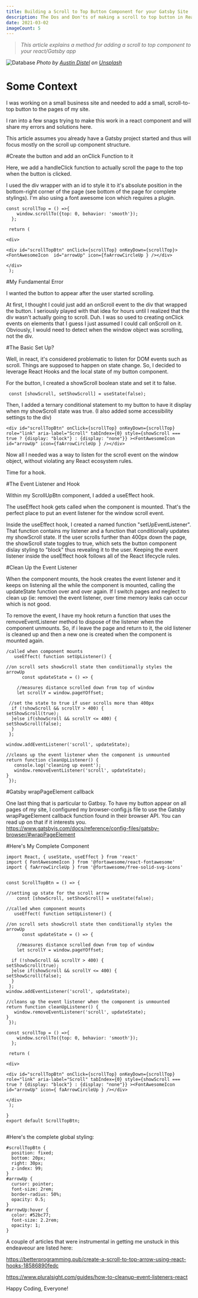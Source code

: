 ```yaml
---
title: Building a Scroll to Top Button Component for your Gatsby Site
description: The Dos and Don'ts of making a scroll to top button in React/Gatsby
date: 2021-03-02
imageCount: 5
---
```


> _This article explains a method for adding a scroll to top component to your react/Gatsby app_

![Database](./austin-distel-wD1LRb9OeEo-unsplash.jpg)
_Photo by [Austin Distel][1] on [Unsplash][2]_

# Some Context

I was working on a small business site and needed to add a small, scroll-to-top button to the pages of my site.

I ran into a few snags trying to make this work in a react component and will share my errors and solutions here.

This article assumes you already have a Gatsby project started and thus will focus mostly on the scroll up component structure.

#Create the button and add an onClick Function to it

Here, we add a handleClick function to actually scroll the page to the top when the button is clicked.

I used the div wrapper with an id to style it to it's absolute position in the bottom-right corner of the page (see bottom of the page for complete stylings). I'm also using a font awesome icon which requires a plugin.

```
const scrollTop = () =>{
    window.scrollTo({top: 0, behavior: 'smooth'});
  };
 
 return (

<div>
    
<div id="scrollTopBtn" onClick={scrollTop} onKeyDown={scrollTop}><FontAwesomeIcon  id="arrowUp" icon={faArrowCircleUp } /></div>
  
</div>
 );

```

#My Fundamental Error

I wanted the button to appear after the user started scrolling.

At first, I thought I could just add an onScroll event to the div that wrapped the button. I seriously played with that idea for hours until I realized that the div wasn't actually going to scroll. Duh. I was so used to creating onClick events on elements that I guess I just assumed I could call onScroll on it. Obviously, I would need to detect when the window object was scrolling, not the div.

#The Basic Set Up?

Well, in react, it's considered problematic to listen for DOM events such as scroll. Things are supposed to happen on state change. So, I decided to leverage React Hooks and the local state of my button component.

For the button, I created a showScroll boolean state and set it to false. 
```
 const [showScroll, setShowScroll] = useState(false);

```

Then, I added a ternary conditional statement to my button to have it display when my showScroll state was true. (I also added some accessibility settings to the div)

```
<div id="scrollTopBtn" onClick={scrollTop} onKeyDown={scrollTop} role="link" aria-label="Scroll" tabIndex={0} style={showScroll === true ? {display: "block"} : {display: "none"}} ><FontAwesomeIcon  id="arrowUp" icon={faArrowCircleUp } /></div>

```

Now all I needed was a way to listen for the scroll event on the window object, without violating any React ecosystem rules.

Time for a hook.

#The Event Listener and Hook

Within my ScrollUpBtn component, I added a useEffect hook. 

The useEffect hook gets called when the component is mounted. That's the perfect place to put an event listener for the window scroll event.

Inside the useEffect hook, I created a named function "setUpEventListener". That function contains my listener and a function that conditionally updates my showScroll state. If the user scrolls further than 400px down the page, the showScroll state toggles to true, which sets the button component dislay styling to "block" thus revealing it to the user. Keeping the event listener inside the useEffect hook follows all of the React lifecycle rules.

#Clean Up the Event Listener

When the component mounts, the hook creates the event listener and it keeps on listening all the while the component is mounted, calling the updateState function over and over again. If I switch pages and neglect to clean up (ie: remove) the event listener, over time memory leaks can occur which is not good. 

To remove the event, I have my hook return a function that uses the removeEventListener method to dispose of the listener when the component unmounts. So, if i leave the page and return to it, the old listener is cleaned up and then a new one is created when the component is mounted again.

```
/called when component mounts
   useEffect( function setUpListener() {

//on scroll sets showScroll state then conditionally styles the arrowUp
      const updateState = () => {

    //measures distance scrolled down from top of window
    let scrollY = window.pageYOffset;

 //set the state to true if user scrolls more than 400px   
  if (!showScroll && scrollY > 400) {
setShowScroll(true);
  }else if(showScroll && scrollY <= 400) {
setShowScroll(false);
  }  
 };

window.addEventListener('scroll', updateState);

//cleans up the event listener when the component is unmounted
return function cleanUpListener() {
   console.log('cleaning up event');
   window.removeEventListener('scroll', updateState);
}
 });

```

#Gatsby wrapPageElement callback

One last thing that is particular to Gatbsy. To have my button appear on all pages of my site, I configured my browser-config.js file to use the Gatsby wrapPageElement callback function found in their browser API. You can read up on that if it interests you. https://www.gatsbyjs.com/docs/reference/config-files/gatsby-browser/#wrapPageElement

#Here's My Complete Component

```
import React, { useState, useEffect } from 'react'
import { FontAwesomeIcon } from '@fortawesome/react-fontawesome'
import { faArrowCircleUp } from '@fortawesome/free-solid-svg-icons'


const ScrollTopBtn = () => {

//setting up state for the scroll arrow
    const [showScroll, setShowScroll] = useState(false);
   
//called when component mounts
   useEffect( function setUpListener() {

//on scroll sets showScroll state then conditionally styles the arrowUp
      const updateState = () => {
    
    //measures distance scrolled down from top of window
    let scrollY = window.pageYOffset;
    
  if (!showScroll && scrollY > 400) {
setShowScroll(true);
  }else if(showScroll && scrollY <= 400) {
setShowScroll(false);
  }  
 };
window.addEventListener('scroll', updateState);

//cleans up the event listener when the component is unmounted
return function cleanUpListener() {
   window.removeEventListener('scroll', updateState);
}
 });
 
const scrollTop = () =>{
    window.scrollTo({top: 0, behavior: 'smooth'});
  };
 
 return (

<div>
    
<div id="scrollTopBtn" onClick={scrollTop} onKeyDown={scrollTop} role="link" aria-label="Scroll" tabIndex={0} style={showScroll === true ? {display: "block"} : {display: "none"}} ><FontAwesomeIcon  id="arrowUp" icon={ faArrowCircleUp } /></div>
  
</div>
 );

}
export default ScrollTopBtn;


```

#Here's the complete global styling:


```
#scrollTopBtn {
  position: fixed;
  bottom: 20px;
  right: 30px;
  z-index: 99;
}
#arrowUp {
  cursor: pointer;
  font-size: 2rem;
  border-radius: 50%;
  opacity: 0.5;
}
#arrowUp:hover {
  color: #52bc77;
  font-size: 2.2rem;
  opacity: 1;
}

```

A couple of articles that were instrumental in getting me unstuck in this endeaveour are listed here:

https://betterprogramming.pub/create-a-scroll-to-top-arrow-using-react-hooks-18586890fedc

https://www.pluralsight.com/guides/how-to-cleanup-event-listeners-react


Happy Coding, Everyone!

[1]: https://unsplash.com/@austindistel?utm_source=unsplash&utm_medium=referral&utm_content=creditCopyText
[2]: https://unsplash.com/?utm_source=medium&utm_medium=referral